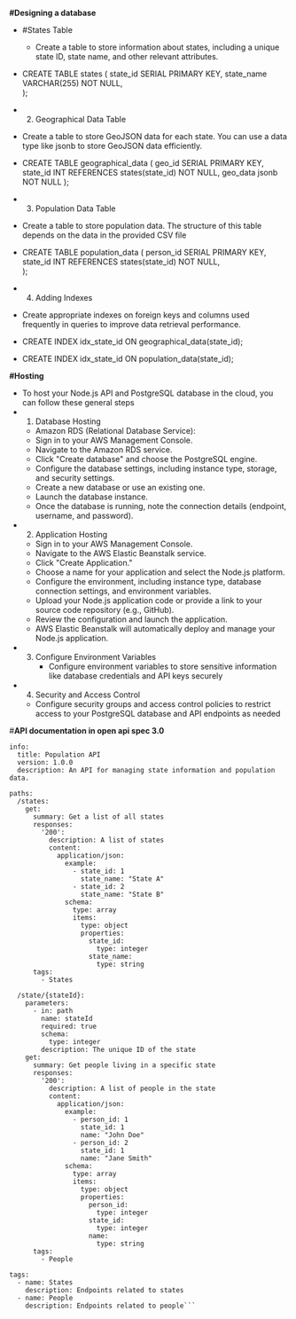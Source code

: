 **#Designing a database**

- #States Table

  - Create a table to store information about states, including a unique state ID, state name, and other relevant attributes.

- CREATE TABLE states (
    state_id SERIAL PRIMARY KEY,
    state_name VARCHAR(255) NOT NULL,    
);

- 2. Geographical Data Table

- Create a table to store GeoJSON data for each state. You can use a data type like jsonb to store GeoJSON data efficiently.

- CREATE TABLE geographical_data (
    geo_id SERIAL PRIMARY KEY,
    state_id INT REFERENCES states(state_id) NOT NULL,
    geo_data jsonb NOT NULL
);

- 3. Population Data Table

- Create a table to store population data. The structure of this table depends on the data in the provided CSV file

- CREATE TABLE population_data (
    person_id SERIAL PRIMARY KEY,
    state_id INT REFERENCES states(state_id) NOT NULL,   
);

- 4. Adding Indexes

- Create appropriate indexes on foreign keys and columns used frequently in queries to improve data retrieval performance.

- CREATE INDEX idx_state_id ON geographical_data(state_id);
- CREATE INDEX idx_state_id ON population_data(state_id);

**#Hosting**
- To host your Node.js API and PostgreSQL database in the cloud, you can follow these general steps
- 1. Database Hosting
    - Amazon RDS (Relational Database Service):
    - Sign in to your AWS Management Console.
    - Navigate to the Amazon RDS service.
    - Click "Create database" and choose the PostgreSQL engine.
    - Configure the database settings, including instance type, storage, and security settings.
    - Create a new database or use an existing one.
    - Launch the database instance.
    - Once the database is running, note the connection details (endpoint, username, and password).
- 2. Application Hosting
    - Sign in to your AWS Management Console.
    - Navigate to the AWS Elastic Beanstalk service.
    - Click "Create Application."
    - Choose a name for your application and select the Node.js platform.
    - Configure the environment, including instance type, database connection settings, and environment  variables.
    - Upload your Node.js application code or provide a link to your source code repository (e.g., GitHub).
    - Review the configuration and launch the application.
    - AWS Elastic Beanstalk will automatically deploy and manage your Node.js application.
- 3. Configure Environment Variables
     - Configure environment variables to store sensitive information like database credentials and API keys securely
- 4. Security and Access Control
    - Configure security groups and access control policies to restrict access to your PostgreSQL database and API endpoints as needed

#**API documentation in open api spec 3.0**
```openapi: 3.0.3
info:
  title: Population API
  version: 1.0.0
  description: An API for managing state information and population data.

paths:
  /states:
    get:
      summary: Get a list of all states
      responses:
        '200':
          description: A list of states
          content:
            application/json:
              example:
                - state_id: 1
                  state_name: "State A"
                - state_id: 2
                  state_name: "State B"
              schema:
                type: array
                items:
                  type: object
                  properties:
                    state_id:
                      type: integer
                    state_name:
                      type: string
      tags:
        - States

  /state/{stateId}:
    parameters:
      - in: path
        name: stateId
        required: true
        schema:
          type: integer
        description: The unique ID of the state
    get:
      summary: Get people living in a specific state
      responses:
        '200':
          description: A list of people in the state
          content:
            application/json:
              example:
                - person_id: 1
                  state_id: 1
                  name: "John Doe"
                - person_id: 2
                  state_id: 1
                  name: "Jane Smith"
              schema:
                type: array
                items:
                  type: object
                  properties:
                    person_id:
                      type: integer
                    state_id:
                      type: integer
                    name:
                      type: string
      tags:
        - People

tags:
  - name: States
    description: Endpoints related to states
  - name: People
    description: Endpoints related to people```

